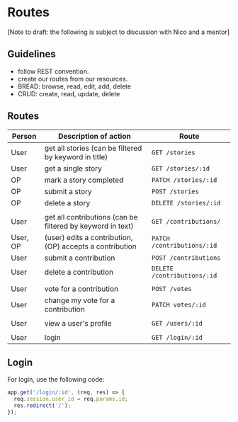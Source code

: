 # Routes

[Note to draft: the following is subject to discussion with Nico and a mentor]

## Guidelines
* follow REST convention.
* create our routes from our resources.
* BREAD: browse, read, edit, add, delete
* CRUD: create, read, update, delete

## Routes
| Person  | Description of action | Route |
| ------------- | ------------- | ------------- |
| User | get all stories (can be filtered by keyword in title) | `GET /stories` |
| User | get a single story | `GET /stories/:id` |
| OP | mark a story completed | `PATCH /stories/:id` |
| OP  | submit a story  | `POST /stories` |
| OP | delete a story | `DELETE /stories/:id` |
||||
| User | get all contributions (can be filtered by keyword in text) | `GET /contributions/`|
| User, OP | (user) edits a contribution, (OP) accepts a contribution | `PATCH /contributions/:id` |
| User | submit a contribution  | `POST /contributions` |
| User | delete a contribution | `DELETE /contributions/:id` |
||||
| User | vote for a contribution | `POST /votes` |
| User | change my vote for a contribution | `PATCH votes/:id` |
||||
| User | view a user's profile | `GET /users/:id` |
||||
| User | login | `GET /login/:id` |

## Login
For login, use the following code:
```javascript
app.get('/login/:id', (req, res) => {
  req.session.user_id = req.params.id;
  res.redirect('/');
});
```